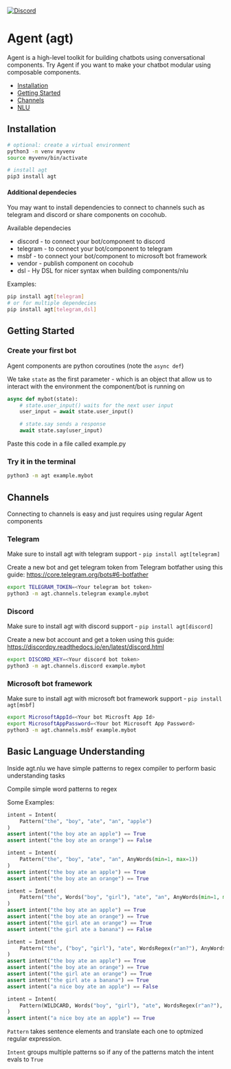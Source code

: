 [![Discord](https://img.shields.io/discord/679608291931717672)](https://discord.gg/8NCdM3X)

# Agent (agt)
Agent is a high-level toolkit for building chatbots using conversational components.
Try Agent if you want to make your chatbot modular using composable components.

- [Installation](#installation)
- [Getting Started](#getting-started)
- [Channels](#channels)
- [NLU](#basic-language-understanding)

## Installation
```bash
# optional: create a virtual environment
python3 -m venv myvenv
source myvenv/bin/activate

# install agt
pip3 install agt
```
#### Additional dependecies
You may want to install dependencies to connect to channels such as telegram and discord or share components on cocohub.

Available dependecies
- discord - to connect your bot/component to discord
- telegram - to connect your bot/component to telegram
- msbf - to connect your bot/component to microsoft bot framework
- vendor - publish component on cocohub
- dsl - Hy DSL for nicer syntax when building components/nlu

Examples:
```bash
pip install agt[telegram]
# or for multiple dependecies
pip install agt[telegram,dsl]
```

## Getting Started
### Create your first bot
Agent components are python coroutines (note the `async def`)

We take `state` as the first parameter - which is an object that allow us to interact with the environment the component/bot is running on
```python
async def mybot(state):
    # state.user_input() waits for the next user input
    user_input = await state.user_input()

    # state.say sends a response
    await state.say(user_input)
```

Paste this code in a file called example.py

### Try it in the terminal
```bash
python3 -m agt example.mybot
```

## Channels
Connecting to channels is easy and just requires using regular Agent components

### Telegram
Make sure to install agt with telegram support - `pip install agt[telegram]`

Create a new bot and get telegram token from Telegram botfather using this guide: https://core.telegram.org/bots#6-botfather
```bash
export TELEGRAM_TOKEN=<Your telegram bot token>
python3 -m agt.channels.telegram example.mybot
```

### Discord
Make sure to install agt with discord support - `pip install agt[discord]`

Create a new bot account and get a token using this guide:
https://discordpy.readthedocs.io/en/latest/discord.html
```bash
export DISCORD_KEY=<Your discord bot token>
python3 -m agt.channels.discord example.mybot
```

### Microsoft bot framework
Make sure to install agt with microsoft bot framework support - `pip install agt[msbf]`

```bash
export MicrosoftAppId=<Your bot Microsft App Id>
export MicrosoftAppPassword=<Your bot Microsoft App Password>
python3 -m agt.channels.msbf example.mybot
```


## Basic Language Understanding
Inside agt.nlu we have simple patterns to regex compiler to perform basic understanding tasks

Compile simple word patterns to regex

Some Examples:
```python
intent = Intent(
    Pattern("the", "boy", "ate", "an", "apple")
)
assert intent("the boy ate an apple") == True
assert intent("the boy ate an orange") == False

intent = Intent(
    Pattern("the", "boy", "ate", "an", AnyWords(min=1, max=1))
)
assert intent("the boy ate an apple") == True
assert intent("the boy ate an orange") == True

intent = Intent(
    Pattern("the", Words("boy", "girl"), "ate", "an", AnyWords(min=1, max=1))
)
assert intent("the boy ate an apple") == True
assert intent("the boy ate an orange") == True
assert intent("the girl ate an orange") == True
assert intent("the girl ate a banana") == False

intent = Intent(
    Pattern("the", ("boy", "girl"), "ate", WordsRegex(r"an?"), AnyWords(min=1, max=1))
)
assert intent("the boy ate an apple") == True
assert intent("the boy ate an orange") == True
assert intent("the girl ate an orange") == True
assert intent("the girl ate a banana") == True
assert intent("a nice boy ate an apple") == False

intent = Intent(
    Pattern(WILDCARD, Words("boy", "girl"), "ate", WordsRegex(r"an?"), AnyWords(min=1, max=1))
)
assert intent("a nice boy ate an apple") == True
```

`Pattern` takes sentence elements and translate each one to optmized regular expression.

`Intent` groups multiple patterns so if any of the patterns match the intent evals to `True`
